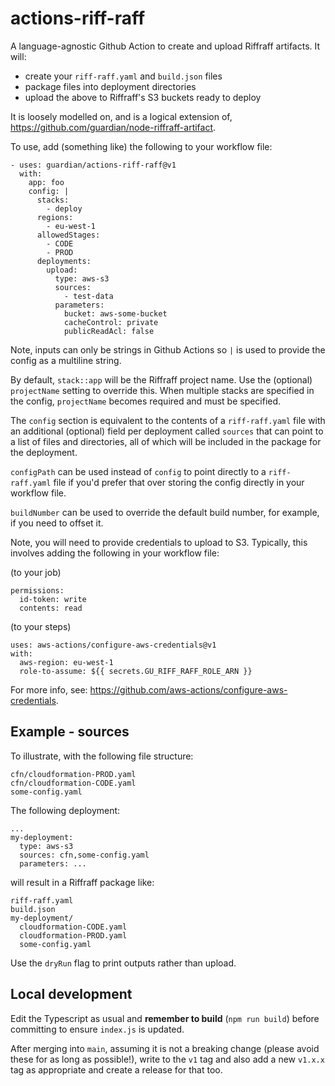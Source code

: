 # actions-riff-raff

A language-agnostic Github Action to create and upload Riffraff artifacts. It will:

- create your `riff-raff.yaml` and `build.json` files
- package files into deployment directories
- upload the above to Riffraff's S3 buckets ready to deploy

It is loosely modelled on, and is a logical extension of,
https://github.com/guardian/node-riffraff-artifact.

To use, add (something like) the following to your workflow file:

```
- uses: guardian/actions-riff-raff@v1
  with:
    app: foo
    config: |
      stacks:
        - deploy
      regions:
        - eu-west-1
      allowedStages:
        - CODE
        - PROD
      deployments:
        upload:
          type: aws-s3
          sources:
            - test-data
          parameters:
            bucket: aws-some-bucket
            cacheControl: private
            publicReadAcl: false
```

Note, inputs can only be strings in Github Actions so `|` is used to provide the
config as a multiline string.

By default, `stack::app` will be the Riffraff project name. Use the (optional)
`projectName` setting to override this. When multiple stacks are specified in
the config, `projectName` becomes required and must be specified.

The `config` section is equivalent to the contents of a `riff-raff.yaml` file
with an additional (optional) field per deployment called `sources` that can
point to a list of files and directories, all of which will be included in the
package for the deployment.

`configPath` can be used instead of `config` to point directly to a
`riff-raff.yaml` file if you'd prefer that over storing the config directly in
your workflow file.

`buildNumber` can be used to override the default build number, for example, if
you need to offset it.

Note, you will need to provide credentials to upload to S3. Typically, this
involves adding the following in your workflow file:

(to your job)

```
permissions:
  id-token: write
  contents: read
```

(to your steps)

```
uses: aws-actions/configure-aws-credentials@v1
with:
  aws-region: eu-west-1
  role-to-assume: ${{ secrets.GU_RIFF_RAFF_ROLE_ARN }}
```

For more info, see: https://github.com/aws-actions/configure-aws-credentials.

## Example - sources

To illustrate, with the following file structure:

```
cfn/cloudformation-PROD.yaml
cfn/cloudformation-CODE.yaml
some-config.yaml
```

The following deployment:

```
...
my-deployment:
  type: aws-s3
  sources: cfn,some-config.yaml
  parameters: ...
```

will result in a Riffraff package like:

```
riff-raff.yaml
build.json
my-deployment/
  cloudformation-CODE.yaml
  cloudformation-PROD.yaml
  some-config.yaml
```

Use the `dryRun` flag to print outputs rather than upload.

## Local development

Edit the Typescript as usual and **remember to build** (`npm run build`) before
committing to ensure `index.js` is updated.

After merging into `main`, assuming it is not a breaking change (please avoid
these for as long as possible!), write to the `v1` tag and also add a new
`v1.x.x` tag as appropriate and create a release for that too.
